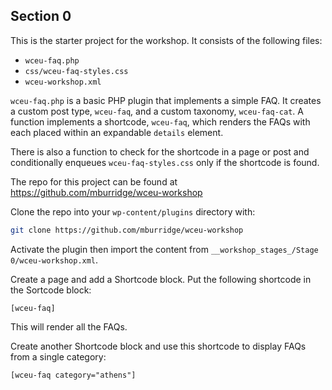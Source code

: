 ## Section 0

This is the starter project for the workshop. It consists of the following files:

- `wceu-faq.php`
- `css/wceu-faq-styles.css`
- `wceu-workshop.xml`

`wceu-faq.php` is a basic PHP plugin that implements a simple FAQ. It creates a custom post type, `wceu-faq`, and a custom taxonomy, `wceu-faq-cat`. A function implements a shortcode, `wceu-faq`, which renders the FAQs with each placed within an expandable `details` element.

There is also a function to check for the shortcode in a page or post and conditionally enqueues `wceu-faq-styles.css` only if the shortcode is found.

The repo for this project can be found at https://github.com/mburridge/wceu-workshop

Clone the repo into your `wp-content/plugins` directory with:

```bash
git clone https://github.com/mburridge/wceu-workshop
```

Activate the plugin then import the content from `__workshop_stages_/Stage 0/wceu-workshop.xml`.

Create a page and add a Shortcode block. Put the following shortcode in the Sortcode block:

`[wceu-faq]`

This will render all the FAQs.

Create another Shortcode block and use this shortcode to display FAQs from a single category:

`[wceu-faq category="athens"]`
